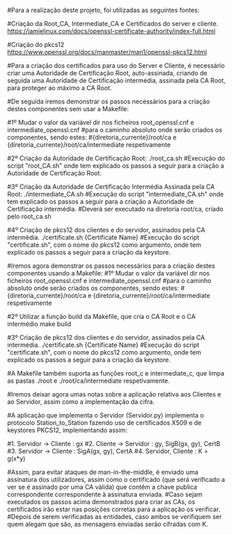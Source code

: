 #Para a realização deste projeto, foi utilizadas as seguintes fontes:

#Criação da Root_CA, Intermediate_CA e Certificados do server e cliente.
https://jamielinux.com/docs/openssl-certificate-authority/index-full.html

#Criação do pkcs12
https://www.openssl.org/docs/manmaster/man1/openssl-pkcs12.html

#Para a criação dos certificados para uso do Server e Cliente, é necessário criar uma Autoridade de Certificação Root, auto-assinada, criando de seguida uma Autoridade de Certificação intermédia, assinada pela CA Root, para proteger ao máximo a CA Root.

#De seguida iremos demonstrar os passos necessários para a criação destes componentes sem usar a Makefile:

#1º Mudar o valor da variável dir nos ficheiros root_openssl.cnf e intermediate_openssl.cnf
#para o caminho absoluto onde serão criados os componentes, sendo estes: 
#{diretoria_currente}/root/ca e {diretoria_currente}/root/ca/intermediate respetivamente

#2º Criação da Autoridade de Certificação Root:
./root_ca.sh
#Execução do script "root_CA.sh" onde tem explicado os passos a seguir para a criação a Autoridade de Certificação Root.

#3º Criação da Autoridade de Certificação Intermédia Assinada pela CA Root:
./intermediate_CA.sh
#Execução do script "intermediate_CA.sh" onde tem explicado os passos a seguir para a criação a Autoridade de Certificação intermédia.
#Deverá ser executado na diretoria root/ca, criado pelo root_ca.sh

#4º Criação de pkcs12 dos clientes e do servidor, assinados pela CA intermédia.
./certificate.sh {Certificate Name}
#Execução do script "certificate.sh", com o nome do pkcs12 como argumento, onde tem explicado os passos a seguir para a criação da keystore.

#Iremos agora demonstrar os passos necessários para a criação destes componentes usando a Makefile:
#1º Mudar o valor da variável dir nos ficheiros root_openssl.cnf e intermediate_openssl.cnf
#para o caminho absoluto onde serão criados os componentes, sendo estes: 
#{diretoria_currente}/root/ca e {diretoria_currente}/root/ca/intermediate respetivamente

#2º Utilizar a função build da Makefile, que cria o CA Root e o CA intermédio
make build

#3º Criação de pkcs12 dos clientes e do servidor, assinados pela CA intermédia.
./certificate.sh {Certificate Name}
#Execução do script "certificate.sh", com o nome do pkcs12 como argumento, onde tem explicado os passos a seguir para a criação da keystore.

#A Makefile também suporta as funções root_c e intermediate_c, que limpa as pastas ./root e ./root/ca/intermediate respetivamente.

#Iremos deixar agora umas notas sobre a aplicação relativa aos Clientes e ao Servidor, assim como a implementação da cifra.

#A aplicação que implementa o Servidor (Servidor.py) implementa o protocolo Station_to_Station fazendo uso de certificados X509 e de keystores PKCS12, implementando assim:

#1. Servidor → Cliente : gx
#2. Cliente → Servidor : gy, SigB(gx, gy), CertB
#3. Servidor → Cliente : SigA(gx, gy), CertA
#4. Servidor, Cliente : K = g(x*y)

#Assim, para evitar ataques de man-in-the-middle, é enviado uma assinatura dos utilizadores, assim como o certificado (que será verificado a ver se é assinado por uma CA válida) que contêm a chave publica correspondente correspondente à assinatura enviada.
#Caso sejam executados os passos acima demonstrados para criar as CAs, os certificados irão estar nas posições corretas para a aplicação os verificar.
#Depois de serem verificadas as entidades, caso ambos se verifiquem ser quem alegam que são, as mensagens enviadas serão cifradas com K.